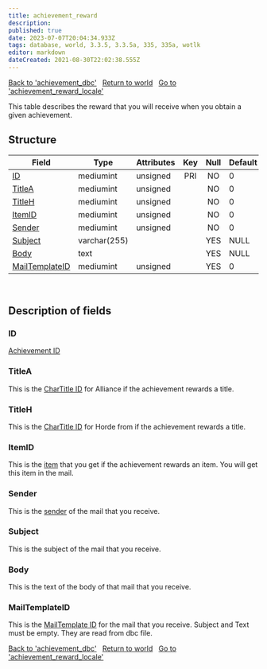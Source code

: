 ```yaml
---
title: achievement_reward
description:
published: true
date: 2023-07-07T20:04:34.933Z
tags: database, world, 3.3.5, 3.3.5a, 335, 335a, wotlk
editor: markdown
dateCreated: 2021-08-30T22:02:38.555Z
---
```


<a href="https://trinitycore.info/en/database/335/world/achievement_dbc" class="mt-5 v-btn v-btn--depressed v-btn--flat v-btn--outlined theme--light v-size--default darkblue--text text--lighten-3"><span class="v-btn__content"><i aria-hidden="true" class="v-icon notranslate v-icon--left mdi mdi-arrow-left theme--light"></i><span>Back to 'achievement_dbc'</span></span></a>&nbsp;&nbsp;&nbsp;<a href="https://trinitycore.info/en/database/335/world/home" class="mt-5 v-btn v-btn--depressed v-btn--flat v-btn--outlined theme--light v-size--default darkblue--text text--lighten-3"><span class="v-btn__content"><i aria-hidden="true" class="v-icon notranslate v-icon--left mdi mdi-home-outline theme--light"></i><span>Return to world</span></span></a>&nbsp;&nbsp;&nbsp;<a href="https://trinitycore.info/en/database/335/world/achievement_reward_locale" class="mt-5 v-btn v-btn--depressed v-btn--flat v-btn--outlined theme--light v-size--default darkblue--text text--lighten-3"><span class="v-btn__content"><span>Go to 'achievement_reward_locale'</span><i aria-hidden="true" class="v-icon notranslate v-icon--right mdi mdi-arrow-right theme--light"></i></span></a>

This table describes the reward that you will receive when you obtain a given achievement.

## Structure

| Field | Type | Attributes | Key | Null | Default | Extra | Comment |
| --- | --- | --- | :---: | :---: | --- | --- | --- |
| [ID](#id) | mediumint | unsigned | PRI | NO | 0 |  |  |
| [TitleA](#titlea) | mediumint | unsigned |  | NO | 0 |  |  |
| [TitleH](#titleh) | mediumint | unsigned |  | NO | 0 |  |  |
| [ItemID](#itemid) | mediumint | unsigned |  | NO | 0 |  |  |
| [Sender](#sender) | mediumint | unsigned |  | NO | 0 |  |  |
| [Subject](#subject) | varchar(255) |  |  | YES | NULL |  |  |
| [Body](#body) | text |  |  | YES | NULL |  |  |
| [MailTemplateID](#mailtemplateid) | mediumint | unsigned |  | YES | 0 |  |  |
&nbsp;
## Description of fields

### ID
[Achievement ID](/files/DBC/335/achievement#id)
&nbsp;

### TitleA
This is the [CharTitle ID](/files/DBC/335/chartitles#id) for Alliance if the achievement rewards a title.
&nbsp;

### TitleH
This is the [CharTitle ID](/files/DBC/335/chartitles#id) for Horde from if the achievement rewards a title.
&nbsp;

### ItemID
This is the [item](../world/item_template#entry) that you get if the achievement rewards an item. You will get this item in the mail.
&nbsp;

### Sender
This is the [sender](../world/creature_template#entry) of the mail that you receive.
&nbsp;

### Subject
This is the subject of the mail that you receive.
&nbsp;

### Body
This is the text of the body of that mail that you receive.
&nbsp;

### MailTemplateID
This is the [MailTemplate ID](/files/DBC/335/mailtemplate#id) for the mail that you receive. Subject and Text must be empty. They are read from dbc file.
&nbsp;

<a href="https://trinitycore.info/en/database/335/world/achievement_dbc" class="mt-5 v-btn v-btn--depressed v-btn--flat v-btn--outlined theme--light v-size--default darkblue--text text--lighten-3"><span class="v-btn__content"><i aria-hidden="true" class="v-icon notranslate v-icon--left mdi mdi-arrow-left theme--light"></i><span>Back to 'achievement_dbc'</span></span></a>&nbsp;&nbsp;&nbsp;<a href="https://trinitycore.info/en/database/335/world/home" class="mt-5 v-btn v-btn--depressed v-btn--flat v-btn--outlined theme--light v-size--default darkblue--text text--lighten-3"><span class="v-btn__content"><i aria-hidden="true" class="v-icon notranslate v-icon--left mdi mdi-home-outline theme--light"></i><span>Return to world</span></span></a>&nbsp;&nbsp;&nbsp;<a href="https://trinitycore.info/en/database/335/world/achievement_reward_locale" class="mt-5 v-btn v-btn--depressed v-btn--flat v-btn--outlined theme--light v-size--default darkblue--text text--lighten-3"><span class="v-btn__content"><span>Go to 'achievement_reward_locale'</span><i aria-hidden="true" class="v-icon notranslate v-icon--right mdi mdi-arrow-right theme--light"></i></span></a>
